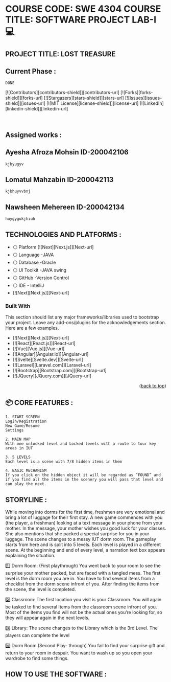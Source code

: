 # COURSE CODE: SWE 4304 COURSE TITLE: SOFTWARE PROJECT LAB-I :computer:

## PROJECT TITLE: LOST TREASURE

## Current Phase :
```
DONE
```

<a name="readme-top"></a>
<!--
*** Thanks for checking out the Best-README-Template. If you have a suggestion
*** that would make this better, please fork the repo and create a pull request
*** or simply open an issue with the tag "enhancement".
*** Don't forget to give the project a star!
*** Thanks again! Now go create something AMAZING! :D
-->



<!-- PROJECT SHIELDS -->
<!--
*** I'm using markdown "reference style" links for readability.
*** Reference links are enclosed in brackets [ ] instead of parentheses ( ).
*** See the bottom of this document for the declaration of the reference variables
*** for contributors-url, forks-url, etc. This is an optional, concise syntax you may use.
*** https://www.markdownguide.org/basic-syntax/#reference-style-links
-->
[![Contributors][contributors-shield]][contributors-url]
[![Forks][forks-shield]][forks-url]
[![Stargazers][stars-shield]][stars-url]
[![Issues][issues-shield]][issues-url]
[![MIT License][license-shield]][license-url]
[![LinkedIn][linkedin-shield]][linkedin-url]



<!-- PROJECT LOGO -->
<br />

## Assigned works :
 ## Ayesha Afroza Mohsin  ID-200042106
 ```
 kjbyugyv
 ```
 ## Lomatul Mahzabin ID-200042113
 ```
 kjbhuyvvbnj
 ```
 ## Nawsheen Mehereen ID-200042134
 ```
 huygygukjhiuh
 ```
 

## TECHNOLOGIES AND PLATFORMS :
* :white_circle:  Platform   [![Next][Next.js]][Next-url]
* :white_circle:  Language   -JAVA
* :white_circle:  Database   -Oracle
* :white_circle:  UI Toolkit -JAVA swing
* :white_circle:  GitHub     -Version Control
* :white_circle:  IDE        - IntelliJ
* [![Next][Next.js]][Next-url]
 
 
 
### Built With

This section should list any major frameworks/libraries used to bootstrap your project. Leave any add-ons/plugins for the acknowledgements section. Here are a few examples.

* [![Next][Next.js]][Next-url]
* [![React][React.js]][React-url]
* [![Vue][Vue.js]][Vue-url]
* [![Angular][Angular.io]][Angular-url]
* [![Svelte][Svelte.dev]][Svelte-url]
* [![Laravel][Laravel.com]][Laravel-url]
* [![Bootstrap][Bootstrap.com]][Bootstrap-url]
* [![JQuery][JQuery.com]][JQuery-url]

<p align="right">(<a href="#readme-top">back to top</a>)</p>

 ## :package: CORE FEATURES : 
 ```
 1. START SCREEN
 Login/Registration
 New Game/Resume 
 Settings
 ```
 ```
 2. MAIN MAP
 With one unlocked level and Locked levels with a route to tour key areas in IUT
 ```
 ```
 3. 5 LEVELS
 Each level is a scene with 7/8 hidden items in them
 ```
 ```
 4. BASIC MECHANISM 
 If you click on the hidden object it will be regarded as “FOUND” and if you find all the items in the scenery you will pass that level and can play the next.
 ```

## STORYLINE :
While moving into dorms for the first time, freshmen are very emotional and bring a lot of luggage for their first stay. A new game commences with you (the player, a freshman) looking at a text message in your phone from your mother. In the message, your mother wishes you good luck for your classes. She also mentions that she packed a special surprise for you in your luggage. The scene changes to a messy IUT dorm room. The gameplay starts from here and is split into 5 levels. Each level is played in a different scene. At the beginning and end of every level, a narration text box appears explaining the situation.

:one: Dorm Room:  (First playthrough) You went back to your room to see the surprise your mother packed, but are faced with a tangled mess. The first level is the dorm room you are in. You have to find several items from a checklist from the dorm scene infront of you. After finding the items from the scene, the level is completed.

:two: Classroom: The first location you visit is your Classroom. You will again be tasked to find several Items from the classroom scene infront of you. Most of the items you find will not be the actual ones you’re looking for, so they will appear again in the next levels.

:three: Library:  The scene changes to the Library which is the 3rd Level. The players can complete the level 

:four: Dorm Room (Second Play- through) You fail to find your surprise gift and return to your room in despair. You want to wash up so you open your wardrobe to find some things.
 
 
 ## HOW TO USE THE SOFTWARE :

